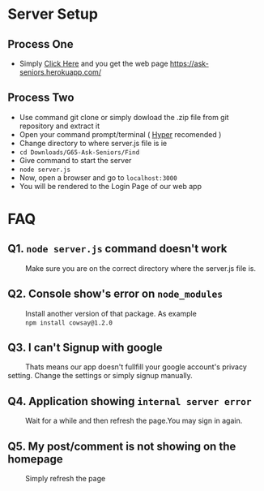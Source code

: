 # Server Setup
## Process One
 - Simply [Click Here](https://ask-seniors.herokuapp.com/) and you get the web page https://ask-seniors.herokuapp.com/ 
## Process Two
 - Use command git clone or simply dowload the .zip file from git repository and extract it
 - Open your command prompt/terminal ( [Hyper](https://hyper.is/) recomended )
 - Change directory to where server.js file is ie 
 - ``` cd Downloads/G65-Ask-Seniors/Find ``` 
 - Give command to start the server
 - ``` node server.js ```
 - Now, open a browser and go to ``` localhost:3000 ```
 - You will be rendered to the Login Page of our web app
# FAQ
## Q1. ```node server.js``` command doesn't work
 &emsp;&emsp;&ensp;Make sure you are on the correct directory where the server.js file is.
 
## Q2. Console show's error on ```node_modules```
 &emsp;&emsp;&ensp;Install another version of that package. As example <br />
 &emsp;&emsp;&ensp;``` npm install cowsay@1.2.0 ```
 
## Q3. I can't Signup with google
 &emsp;&emsp;&ensp;Thats means our app doesn't fullfill your google account's privacy setting. Change the settings or simply signup manually.

## Q4. Application showing ```internal server error```
 &emsp;&emsp;&ensp;Wait for a while and then refresh the page.You may sign in again.
 
## Q5. My post/comment is not showing on the homepage
&emsp;&emsp;&ensp;Simply refresh the page
